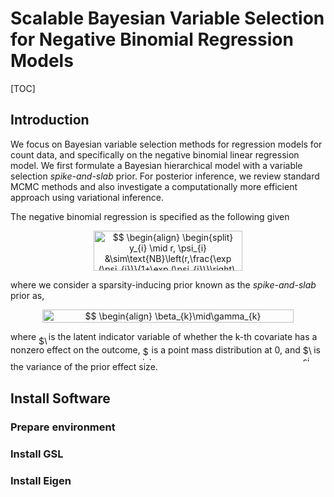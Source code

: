 # Scalable Bayesian Variable Selection for Negative Binomial Regression Models

[TOC]

## Introduction
We focus on Bayesian variable selection methods for regression models for count data, and specifically on the negative binomial  linear regression model. We first formulate a Bayesian hierarchical model with a variable selection *spike-and-slab* prior. For posterior inference, we review standard MCMC methods and also investigate a computationally more efficient approach using variational inference.

The negative binomial regression is specified as the following given 


<p align="center"><img alt="$$&#10;\begin{align}&#10;\begin{split}&#10;y_{i} \mid r, \psi_{i} &amp;\sim\text{NB}\left(r,\frac{\exp (\psi_{i})}{1+\exp (\psi_{i})}\right), \\&#10;\psi_{i}  &amp; =\beta_{0}+{\boldsymbol{x}}_{i}^{T}{\boldsymbol{\beta}}. &#10;\end{split}&#10;\end{align}&#10;$$" src="svgs/eb8f89e1e1375c7862f8a0a3cb679979.svg" align="middle" width="238.41509009999996pt" height="64.7419245pt"/></p>

where we consider a sparsity-inducing prior known as the *spike-and-slab* prior as,
<p align="center"><img alt="$$&#10;\begin{align}&#10;\beta_{k}\mid\gamma_{k} \sim\gamma_{k}\text{Normal}\left(0,\sigma_{\beta}^{2}\right)+\left(1-\gamma_{k}\right)\delta_{0},\quad k=1,\cdots,p,&#10;\end{align}&#10;$$" src="svgs/77eb4acc988d1e41d7674cd88ec0442c.svg" align="middle" width="401.53105079999995pt" height="20.50407645pt"/></p>
where <img alt="$\gamma_{k}$" src="svgs/0be70542d78d255d114877bcf3e2b091.svg" align="middle" width="15.77667134999999pt" height="14.15524440000002pt"/>is the latent indicator variable of whether the k-th covariate has a nonzero effect on the outcome, <img alt="$\delta_{0}$" src="svgs/e4d57a6b757d7da2ca852e9d5d1ceee6.svg" align="middle" width="13.858486949999989pt" height="22.831056599999986pt"/>is a point mass distribution at 0, and <img alt="$\sigma_{\beta}^{2}$" src="svgs/c5b9a9fd5941f24be0e2dbdae5d496d2.svg" align="middle" width="17.43826424999999pt" height="26.76175259999998pt"/>is the variance of the prior effect size.


## Install Software
### Prepare environment


### Install GSL
### Install Eigen









